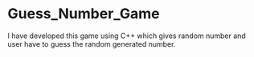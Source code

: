 # Guess_Number_Game
I have developed this game using C++ which gives random number and user have to guess the random generated number. 
